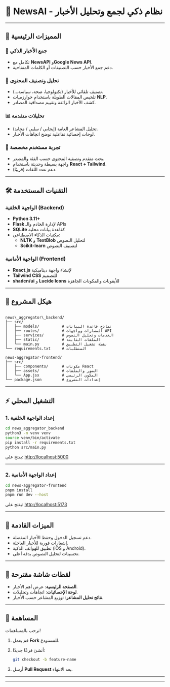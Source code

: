# 📰 NewsAI - نظام ذكي لجمع وتحليل الأخبار



---

## 🚀 المميزات الرئيسية

### 📡 **جمع الأخبار الذكي**
- تكامل مع **NewsAPI** و**Google News API**.
- دعم جمع الأخبار حسب التصنيفات أو الكلمات المفتاحية.

### 🤖 **تحليل وتصنيف المحتوى**
- تصنيف تلقائي للأخبار (تكنولوجيا، صحة، سياسة...).
- تلخيص المقالات الطويلة باستخدام خوارزميات **NLP**.
- كشف الأخبار الزائفة وتقييم مصداقية المصادر.

### 📊 **تحليلات متقدمة**
- تحليل المشاعر العامة (إيجابي / سلبي / محايد).
- لوحات إحصائية تفاعلية توضح اتجاهات الأخبار.

### 🎨 **تجربة مستخدم مخصصة**
- بحث متقدم وتصفية المحتوى حسب الفئة والمصدر.
- واجهة بسيطة وحديثة باستخدام **React + Tailwind**.
- دعم تعدد اللغات (قريبًا).

---

## 🛠️ التقنيات المستخدمة

### **الواجهة الخلفية (Backend)**
- **Python 3.11+**
- **Flask** لإدارة الخادم والـ APIs
- **SQLite** كقاعدة بيانات محلية
- مكتبات الذكاء الاصطناعي:
  - **NLTK** و **TextBlob** لتحليل النصوص
  - **Scikit-learn** لتصنيف النصوص

### **الواجهة الأمامية (Frontend)**
- **React.js** لإنشاء واجهة ديناميكية
- **Tailwind CSS** للتصميم
- **shadcn/ui** و **Lucide Icons** للأيقونات والمكونات الجاهزة

---

## 📂 هيكل المشروع

```

news\_aggregator\_backend/
├── src/
│   ├── models/          # نماذج قاعدة البيانات
│   ├── routes/          # المسارات وواجهات API
│   ├── services/        # الخدمات وتحليل النصوص
│   ├── static/          # الملفات الثابتة
│   └── main.py          # نقطة تشغيل التطبيق
└── requirements.txt     # المتطلبات

news-aggregator-frontend/
├── src/
│   ├── components/      # مكونات React
│   ├── assets/          # الصور والملفات
│   └── App.jsx          # المكون الرئيسي
└── package.json         # إعدادات المشروع

````

---

## ⚡ التشغيل المحلي

### **1. إعداد الواجهة الخلفية**
```bash
cd news_aggregator_backend
python3 -m venv venv
source venv/bin/activate
pip install -r requirements.txt
python src/main.py
````

يفتح على: [http://localhost:5000](http://localhost:5000)

---

### **2. إعداد الواجهة الأمامية**

```bash
cd news-aggregator-frontend
pnpm install
pnpm run dev --host
```

يفتح على: [http://localhost:5173](http://localhost:5173)

---

## 🔮 الميزات القادمة

* دعم تسجيل الدخول وحفظ الأخبار المفضلة.
* إشعارات فورية للأخبار العاجلة.
* تطبيق للهواتف الذكية (iOS و Android).
* تحسينات لتحليل النصوص بدقة أعلى.

---

## 📸 لقطات شاشة مقترحة

* **الصفحة الرئيسية**: عرض أهم الأخبار.
* **لوحة الإحصائيات**: اتجاهات وتحليلات.
* **نتائج تحليل المشاعر**: توزيع المشاعر حسب الأخبار.

---

## 🤝 المساهمة

نرحب بالمساهمات!

1. قم بعمل **Fork** للمستودع.
2. أنشئ فرعًا جديدًا:

   ```bash
   git checkout -b feature-name
   ```
3. أرسل **Pull Request** بعد الانتهاء.

---


---


